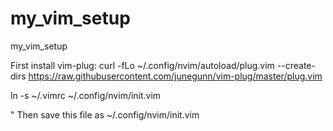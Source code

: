 # my_vim_setup
my_vim_setup

First install vim-plug:
curl -fLo ~/.config/nvim/autoload/plug.vim --create-dirs https://raw.githubusercontent.com/junegunn/vim-plug/master/plug.vim

ln -s ~/.vimrc ~/.config/nvim/init.vim

" Then save this file as ~/.config/nvim/init.vim
